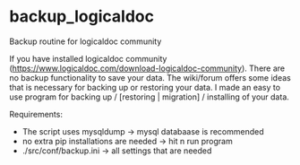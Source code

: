 # backup_logicaldoc
Backup routine for logicaldoc community

If you have installed logicaldoc community (https://www.logicaldoc.com/download-logicaldoc-community). There are no backup functionality to save your data. 
The wiki/forum offers some ideas that is necessary for backing up or restoring your data. 
I made an easy to use program for backing up / [restoring | migration] / installing of your data.

Requirements:
- The script uses mysqldump -> mysql databaase is recommended
- no extra pip installations are needed -> hit n run program
- ./src/conf/backup.ini -> all settings that are needed

